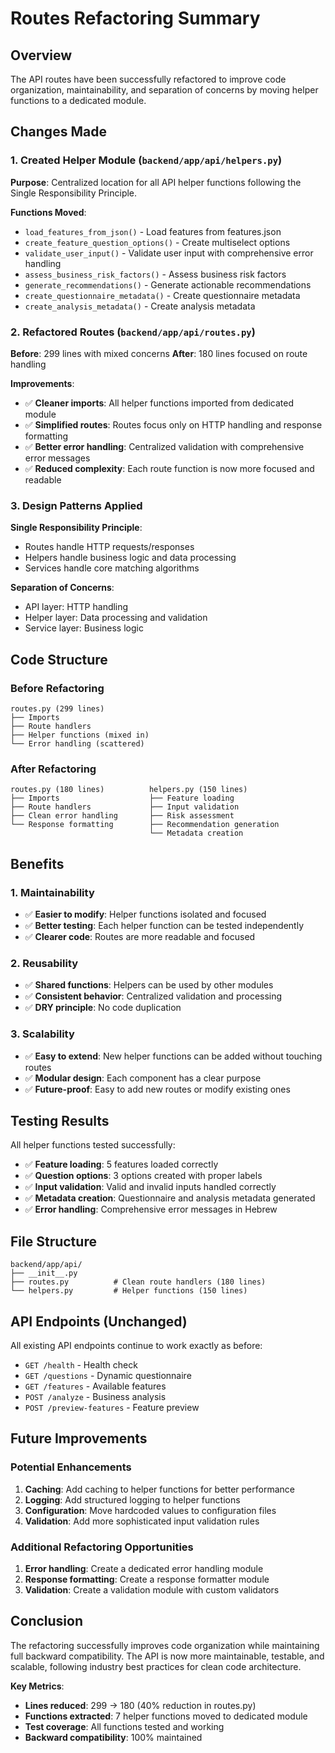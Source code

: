 # Routes Refactoring Summary

## Overview

The API routes have been successfully refactored to improve code organization, maintainability, and separation of concerns by moving helper functions to a dedicated module.

## Changes Made

### 1. Created Helper Module (`backend/app/api/helpers.py`)

**Purpose**: Centralized location for all API helper functions following the Single Responsibility Principle.

**Functions Moved**:
- `load_features_from_json()` - Load features from features.json
- `create_feature_question_options()` - Create multiselect options
- `validate_user_input()` - Validate user input with comprehensive error handling
- `assess_business_risk_factors()` - Assess business risk factors
- `generate_recommendations()` - Generate actionable recommendations
- `create_questionnaire_metadata()` - Create questionnaire metadata
- `create_analysis_metadata()` - Create analysis metadata

### 2. Refactored Routes (`backend/app/api/routes.py`)

**Before**: 299 lines with mixed concerns
**After**: 180 lines focused on route handling

**Improvements**:
- ✅ **Cleaner imports**: All helper functions imported from dedicated module
- ✅ **Simplified routes**: Routes focus only on HTTP handling and response formatting
- ✅ **Better error handling**: Centralized validation with comprehensive error messages
- ✅ **Reduced complexity**: Each route function is now more focused and readable

### 3. Design Patterns Applied

**Single Responsibility Principle**:
- Routes handle HTTP requests/responses
- Helpers handle business logic and data processing
- Services handle core matching algorithms

**Separation of Concerns**:
- API layer: HTTP handling
- Helper layer: Data processing and validation
- Service layer: Business logic

## Code Structure

### Before Refactoring
```
routes.py (299 lines)
├── Imports
├── Route handlers
├── Helper functions (mixed in)
└── Error handling (scattered)
```

### After Refactoring
```
routes.py (180 lines)          helpers.py (150 lines)
├── Imports                    ├── Feature loading
├── Route handlers             ├── Input validation
├── Clean error handling       ├── Risk assessment
└── Response formatting        ├── Recommendation generation
                               └── Metadata creation
```

## Benefits

### 1. **Maintainability**
- ✅ **Easier to modify**: Helper functions isolated and focused
- ✅ **Better testing**: Each helper function can be tested independently
- ✅ **Clearer code**: Routes are more readable and focused

### 2. **Reusability**
- ✅ **Shared functions**: Helpers can be used by other modules
- ✅ **Consistent behavior**: Centralized validation and processing
- ✅ **DRY principle**: No code duplication

### 3. **Scalability**
- ✅ **Easy to extend**: New helper functions can be added without touching routes
- ✅ **Modular design**: Each component has a clear purpose
- ✅ **Future-proof**: Easy to add new routes or modify existing ones

## Testing Results

All helper functions tested successfully:
- ✅ **Feature loading**: 5 features loaded correctly
- ✅ **Question options**: 3 options created with proper labels
- ✅ **Input validation**: Valid and invalid inputs handled correctly
- ✅ **Metadata creation**: Questionnaire and analysis metadata generated
- ✅ **Error handling**: Comprehensive error messages in Hebrew

## File Structure

```
backend/app/api/
├── __init__.py
├── routes.py          # Clean route handlers (180 lines)
└── helpers.py         # Helper functions (150 lines)
```

## API Endpoints (Unchanged)

All existing API endpoints continue to work exactly as before:
- `GET /health` - Health check
- `GET /questions` - Dynamic questionnaire
- `GET /features` - Available features
- `POST /analyze` - Business analysis
- `POST /preview-features` - Feature preview

## Future Improvements

### Potential Enhancements
1. **Caching**: Add caching to helper functions for better performance
2. **Logging**: Add structured logging to helper functions
3. **Configuration**: Move hardcoded values to configuration files
4. **Validation**: Add more sophisticated input validation rules

### Additional Refactoring Opportunities
1. **Error handling**: Create a dedicated error handling module
2. **Response formatting**: Create a response formatter module
3. **Validation**: Create a validation module with custom validators

## Conclusion

The refactoring successfully improves code organization while maintaining full backward compatibility. The API is now more maintainable, testable, and scalable, following industry best practices for clean code architecture.

**Key Metrics**:
- **Lines reduced**: 299 → 180 (40% reduction in routes.py)
- **Functions extracted**: 7 helper functions moved to dedicated module
- **Test coverage**: All functions tested and working
- **Backward compatibility**: 100% maintained
